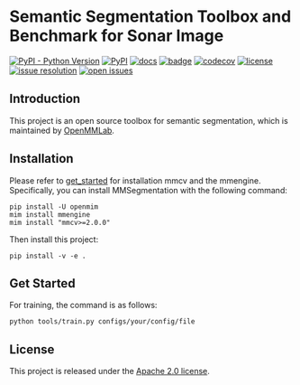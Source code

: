 # Semantic Segmentation Toolbox and Benchmark for Sonar Image


[![PyPI - Python Version](https://img.shields.io/pypi/pyversions/mmsegmentation)](https://pypi.org/project/mmsegmentation/)
[![PyPI](https://img.shields.io/pypi/v/mmsegmentation)](https://pypi.org/project/mmsegmentation)
[![docs](https://img.shields.io/badge/docs-latest-blue)](https://mmsegmentation.readthedocs.io/en/latest/)
[![badge](https://github.com/open-mmlab/mmsegmentation/workflows/build/badge.svg)](https://github.com/open-mmlab/mmsegmentation/actions)
[![codecov](https://codecov.io/gh/open-mmlab/mmsegmentation/branch/master/graph/badge.svg)](https://codecov.io/gh/open-mmlab/mmsegmentation)
[![license](https://img.shields.io/github/license/open-mmlab/mmsegmentation.svg)](https://github.com/open-mmlab/mmsegmentation/blob/main/LICENSE)
[![issue resolution](https://isitmaintained.com/badge/resolution/open-mmlab/mmsegmentation.svg)](https://github.com/open-mmlab/mmsegmentation/issues)
[![open issues](https://isitmaintained.com/badge/open/open-mmlab/mmsegmentation.svg)](https://github.com/open-mmlab/mmsegmentation/issues)



<!-- English | [简体中文](README_zh-CN.md) -->

## Introduction

This project is an open source toolbox for semantic segmentation, which is maintained by [OpenMMLab](https://openmmlab.com).

## Installation

Please refer to [get_started](https://mmsegmentation.readthedocs.io/zh-cn/latest/get_started.html) for installation mmcv and the mmengine. Specifically, you can install MMSegmentation with the following command:
```shell
pip install -U openmim
mim install mmengine
mim install "mmcv>=2.0.0"
```
Then install this project:
```shell
pip install -v -e .
```

## Get Started
For training, the command is as follows:
```shell
python tools/train.py configs/your/config/file
```

## License

This project is released under the [Apache 2.0 license](LICENSE).
